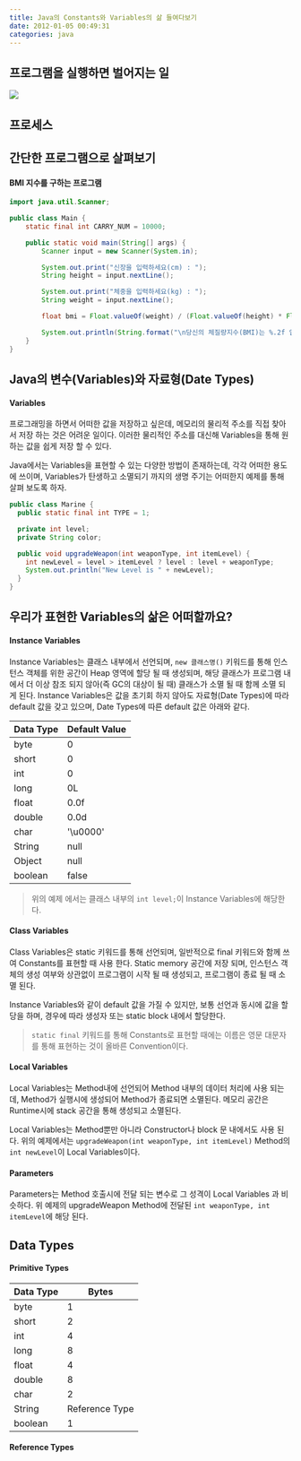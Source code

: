 ```yaml
---
title: Java의 Constants와 Variables의 삶 들여다보기
date: 2012-01-05 00:49:31
categories: java
---
```


## 프로그램을 실행하면 벌어지는 일

<img src='https://bytearcher.com/articles/parallel-vs-concurrent/concurrent-1.svg' />

## 프로세스

## 간단한 프로그램으로 살펴보기

#### BMI 지수를 구하는 프로그램

```java
import java.util.Scanner;

public class Main {
    static final int CARRY_NUM = 10000;

    public static void main(String[] args) {
        Scanner input = new Scanner(System.in);

        System.out.print("신장을 입력하세요(cm) : ");
        String height = input.nextLine();

        System.out.print("체중을 입력하세요(kg) : ");
        String weight = input.nextLine();

        float bmi = Float.valueOf(weight) / (Float.valueOf(height) * Float.valueOf(height)) * CARRY_NUM;

        System.out.println(String.format("\n당신의 체질량지수(BMI)는 %.2f 입니다.", bmi));
    }
}
```

## Java의 변수(Variables)와 자료형(Date Types)

#### Variables

프로그래밍을 하면서 어떠한 값을 저장하고 싶은데, 메모리의 물리적 주소를 직접 찾아서 저장 하는 것은 어려운 일이다. 이러한 물리적인 주소를 대신해 Variables을 통해 원하는 값을 쉽게 저장 할 수 있다.

Java에서는 Variables을 표현할 수 있는 다양한 방법이 존재하는데, 각각 어떠한 용도에 쓰이며, Variables가 탄생하고 소멸되기 까지의 생명 주기는 어떠한지 예제를 통해 살펴 보도록 하자.

```java
public class Marine {
  public static final int TYPE = 1;

  private int level;
  private String color;

  public void upgradeWeapon(int weaponType, int itemLevel) {
    int newLevel = level > itemLevel ? level : level + weaponType;
    System.out.println("New Level is " + newLevel);
  }
}
```

## 우리가 표현한 Variables의 삶은 어떠할까요?

#### Instance Variables

Instance Variables는 클래스 내부에서 선언되며, `new 클래스명()` 키워드를 통해 인스턴스 객체를 위한 공간이 Heap 영역에 할당 될 때 생성되며, 해당 클래스가 프로그램 내에서 더 이상 참조 되지 않아(즉 GC의 대상이 될 때) 클래스가 소멸 될 때 함께 소멸 되게 된다. Instance Variables은 값을 초기회 하지 않아도 자료형(Date Types)에 따라 default 값을 갖고 있으며, Date Types에 따른 default 값은 아래와 같다.

Data Type | Default Value
--|--
byte | 0
short | 0
int | 0
long | 0L
float | 0.0f
double | 0.0d
char | '\u0000'
String | null
Object | null
boolean | false

> 위의 예제 에서는 클래스 내부의 `int level;`이 Instance Variables에 해당한다.

#### Class Variables

Class Variables은 static 키워드를 통해 선언되며, 일반적으로 final 키워드와 함께 쓰여 Constants를 표현할 때 사용 한다. Static memory 공간에 저장 되며, 인스턴스 객체의 생성 여부와 상관없이 프로그램이 시작 될 때 생성되고, 프로그램이 종료 될 때 소멸 된다.

Instance Variables와 같이 default 값을 가질 수 있지만, 보통 선언과 동시에 값을 할당을 하며, 경우에 따라 생성자 또는 static block 내에서 할당한다.

> `static final` 키워드를 통해 Constants로 표현할 때에는 이름은 영문 대문자를 통해 표현하는 것이 올바른 Convention이다.


#### Local Variables

Local Variables는 Method내에 선언되어 Method 내부의 데이터 처리에 사용 되는데, Method가 실행시에 생성되어 Method가 종료되면 소멸된다. 메모리 공간은 Runtime시에 stack 공간을 통해 생성되고 소멸된다.

Local Variables는 Method뿐만 아니라 Constructor나 block 문 내에서도 사용 된다. 위의 예제에서는 `upgradeWeapon(int weaponType, int itemLevel)` Method의 `int newLevel`이 Local Variables이다.

#### Parameters

Parameters는 Method 호출시에 전달 되는 변수로 그 성격이 Local Variables 과 비슷하다. 위 예제의 upgradeWeapon Method에 전달된 `int weaponType, int itemLevel`에 해당 된다.

## Data Types

#### Primitive Types

Data Type | Bytes
--|--
byte | 1
short | 2
int | 4
long | 8
float | 4
double | 8
char | 2
String | Reference Type
boolean | 1

#### Reference Types
